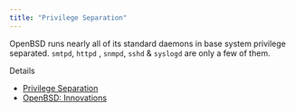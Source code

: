 ```yaml
---
title: "Privilege Separation"
---
```


OpenBSD runs nearly all of its standard daemons in base system privilege
separated. `smtpd`, `httpd` , `snmpd`, `sshd` & `syslogd` are only a few of
them.

Details

* [Privilege Separation](https://en.wikipedia.org/wiki/Privilege_separation)
* [OpenBSD: Innovations](https://www.openbsd.org/innovations.html)
